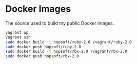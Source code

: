 # Docker Images

The source used to build my public Docker images.

```bash
vagrant up
vagrant ssh
sudo docker build -t hopsoft/ruby-2.0 /vagrant/ruby-2.0
sudo docker push hopsoft/ruby-2.0
sudo docker build -t hopsoft/rbx-2.0 /vagrant/rbx-2.0
sudo docker push hopsoft/rbx-2.0
```
